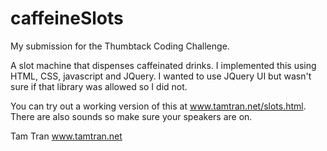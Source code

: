 caffeineSlots
=============

My submission for the Thumbtack Coding Challenge.

A slot machine that dispenses caffeinated drinks. I implemented this using HTML, CSS, javascript and JQuery. I wanted to use JQuery UI but wasn't sure if that library was allowed so I did not. 

You can try out a working version of this at www.tamtran.net/slots.html. There are also sounds so make sure your speakers are on.

Tam Tran
www.tamtran.net
